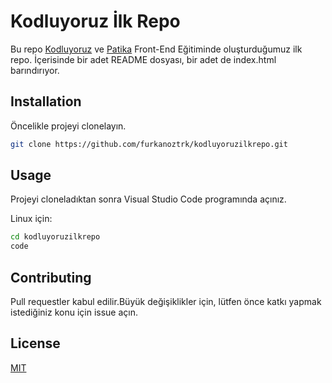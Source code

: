 # Kodluyoruz İlk Repo

Bu repo [Kodluyoruz](https://kodluyoruz.org) ve [Patika](https://patika.dev) Front-End Eğitiminde oluşturduğumuz ilk repo. İçerisinde bir adet README dosyası, bir adet de index.html barındırıyor.
## Installation

Öncelikle projeyi clonelayın.

```bash 
git clone https://github.com/furkanoztrk/kodluyoruzilkrepo.git
```
## Usage
Projeyi cloneladıktan sonra Visual Studio Code programında açınız.

Linux için:

```bash
cd kodluyoruzilkrepo
code 
```

## Contributing
  Pull requestler kabul edilir.Büyük değişiklikler için, lütfen önce katkı yapmak istediğiniz konu için issue açın.

## License

[MIT](https://choosealicense.com/licenses/mit/)


